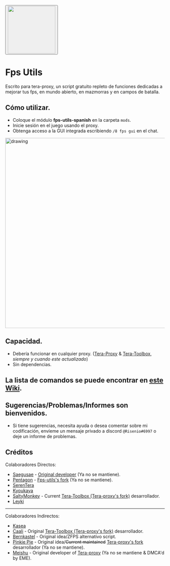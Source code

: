 <a href="https://github.com/Loliconera/fps-utils-spanish/archive/refs/heads/main.zip" target="_blank"><button><span title="Descargar FPS Utils"><img src="https://i.imgur.com/lf6ikht.png" width="150" /></button></a>

# Fps Utils
  Escrito para tera-proxy, un script gratuito repleto de funciones dedicadas a mejorar tus fps, en mundo abierto, en mazmorras y en campos de batalla.

## Cómo utilizar.
  * Coloque el módulo **fps-utils-spanish** en la carpeta `mods`.
  * Inicie sesión en el juego usando el proxy.
  * Obtenga acceso a la GUI integrada escribiendo `/8 fps gui` en el chat.

<img src="https://user-images.githubusercontent.com/69399372/166418194-e0a3f1e4-c39c-4b89-bb25-b2f278ebd348.png" alt="drawing" width="600"/>

## Capacidad.
  * Debería funcionar en cualquier proxy. ([Tera-Proxy](https://github.com/tera-proxy/tera-proxy) & [Tera-Toolbox](https://github.com/tera-toolbox/tera-toolbox), *siempre y cuando este actualizado*)
  * Sin dependencias.

## La lista de comandos se puede encontrar en [este Wiki](https://github.com/Loliconera/fps-utils-spanish/wiki/Comandos).

## Sugerencias/Problemas/Informes son bienvenidos.
  * Si tiene sugerencias, necesita ayuda o desea comentar sobre mi codificación, envíeme un mensaje privado a discord `@Risenio#6997` o deje un informe de problemas.

## Créditos
Colaboradores Directos:
  - [Saegusae](https://github.com/Saegusae)         - [Original developer](https://github.com/Saegusae/fps-utils) (Ya no se mantiene).
  - [Pentagon](https://github.com/codeagon)         - [Fps-utils's fork](https://github.com/codeagon/fps-utils) (Ya no se mantiene).
  - [SerenTera](https://github.com/SerenTera)
  - [Kyoukaya](https://github.com/kyoukaya)
  - [SaltyMonkey](https://github.com/SaltyMonkey)   - Current [Tera-Toolbox (Tera-proxy's fork)](https://github.com/tera-toolbox/tera-toolbox) desarrollador.
  - [Leyki](https://github.com/Leyki)

---

Colaboradores Indirectos:
  - [Kasea](https://github.com/Kasea)
  - [Caali](https://github.com/caali-hackerman)     - Original [Tera-Toolbox (Tera-proxy's fork)](https://github.com/tera-toolbox/tera-toolbox) desarrollador.
  - [Bernkastel](https://github.com/Bernkastel-0)   - Original idea/ZFPS alternativo script.
  - [Pinkie Pie](https://github.com/pinkipi)        - Original idea/~~Current maintained~~ [Tera-proxy's fork](https://github.com/tera-proxy/tera-proxy) desarrollador (Ya no se mantiene).
  - [Meishu](https://github.com/meishuu)            - Original developer of [Tera-proxy](https://github.com/meishuu/tera-proxy) (Ya no se mantiene & DMCA'd by EME).

